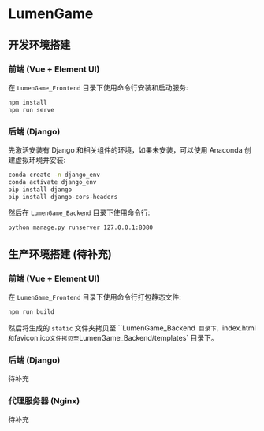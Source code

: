 # LumenGame
## 开发环境搭建
### 前端 (Vue + Element UI)
在 `LumenGame_Frontend` 目录下使用命令行安装和启动服务:
```bash
npm install
npm run serve
```
### 后端 (Django)
先激活安装有 Django 和相关组件的环境，如果未安装，可以使用 Anaconda 创建虚拟环境并安装:
```bash
conda create -n django_env
conda activate django_env
pip install django
pip install django-cors-headers
```
然后在 `LumenGame_Backend` 目录下使用命令行:
```bash
python manage.py runserver 127.0.0.1:8080
```

## 生产环境搭建 (待补充)
### 前端 (Vue + Element UI)
在 `LumenGame_Frontend` 目录下使用命令行打包静态文件:
```bash
npm run build
```
然后将生成的 `static` 文件夹拷贝至 ``LumenGame_Backend` 目录下，`index.html` 和 `favicon.ico` 文件拷贝至 `LumenGame_Backend/templates` 目录下。
### 后端 (Django)
待补充
### 代理服务器 (Nginx)
待补充